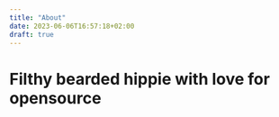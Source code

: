 ```yaml
---
title: "About"
date: 2023-06-06T16:57:18+02:00
draft: true
---
```


# Filthy bearded hippie with love for opensource

